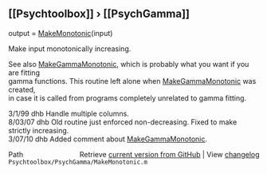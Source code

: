## [[Psychtoolbox]] &#8250; [[PsychGamma]]

output = [MakeMonotonic](MakeMonotonic)(input)  
  
Make input monotonically increasing.  
  
See also [MakeGammaMonotonic](MakeGammaMonotonic), which is probably what you want if you are fitting  
gamma functions.  This routine left alone when [MakeGammaMonotonic](MakeGammaMonotonic) was created,  
in case it is called from programs completely unrelated to gamma fitting.  
  
3/1/99  dhb  Handle multiple columns.  
8/03/07 dhb  Old routine just enforced non-decreasing.  Fixed to make strictly increasing.  
3/07/10 dhb  Added comment about [MakeGammaMonotonic](MakeGammaMonotonic).  




<div class="code_header" style="text-align:right;">
  <span style="float:left;">Path&nbsp;&nbsp;</span> <span class="counter">Retrieve <a href=
  "https://raw.github.com/Psychtoolbox-3/Psychtoolbox-3/beta/Psychtoolbox/PsychGamma/MakeMonotonic.m">current version from GitHub</a> | View <a href=
  "https://github.com/Psychtoolbox-3/Psychtoolbox-3/commits/beta/Psychtoolbox/PsychGamma/MakeMonotonic.m">changelog</a></span>
</div>
<div class="code">
  <code>Psychtoolbox/PsychGamma/MakeMonotonic.m</code>
</div>

